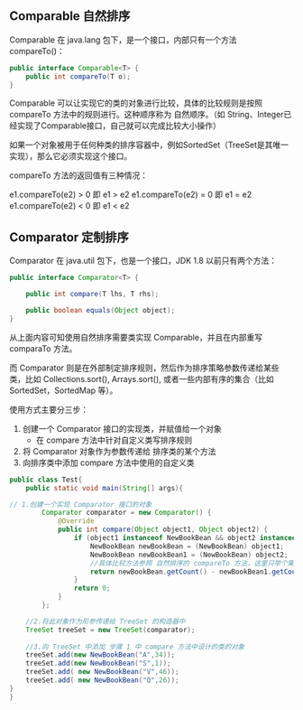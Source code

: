 ## Comparable 自然排序

Comparable 在 java.lang 包下，是一个接口，内部只有一个方法 compareTo()：

```java
public interface Comparable<T> {
    public int compareTo(T o);
}
```

Comparable 可以让实现它的类的对象进行比较，具体的比较规则是按照 compareTo 方法中的规则进行。这种顺序称为 自然顺序。（如 String、Integer已经实现了Comparable接口，自己就可以完成比较大小操作）

如果一个对象被用于任何种类的排序容器中，例如SortedSet（TreeSet是其唯一实现），那么它必须实现这个接口。

compareTo 方法的返回值有三种情况：

e1.compareTo(e2) > 0 即 e1 > e2
e1.compareTo(e2) = 0 即 e1 = e2
e1.compareTo(e2) < 0 即 e1 < e2

## Comparator 定制排序

Comparator 在 java.util 包下，也是一个接口，JDK 1.8 以前只有两个方法：

```java
public interface Comparator<T> {

    public int compare(T lhs, T rhs);

    public boolean equals(Object object);
}
```


从上面内容可知使用自然排序需要类实现 Comparable，并且在内部重写 comparaTo 方法。

而 Comparator 则是在外部制定排序规则，然后作为排序策略参数传递给某些类，比如 Collections.sort(), Arrays.sort(), 或者一些内部有序的集合（比如 SortedSet，SortedMap 等）。

使用方式主要分三步：

1. 创建一个 Comparator 接口的实现类，并赋值给一个对象
    - 在 compare 方法中针对自定义类写排序规则
3. 将 Comparator 对象作为参数传递给 排序类的某个方法
4. 向排序类中添加 compare 方法中使用的自定义类

```java
public class Test{
    public static void main(String[] args){

// 1.创建一个实现 Comparator 接口的对象
        Comparator comparator = new Comparator() {
            @Override
            public int compare(Object object1, Object object2) {
                if (object1 instanceof NewBookBean && object2 instanceof NewBookBean){
                    NewBookBean newBookBean = (NewBookBean) object1;
                    NewBookBean newBookBean1 = (NewBookBean) object2;
                    //具体比较方法参照 自然排序的 compareTo 方法，这里只举个栗子
                    return newBookBean.getCount() - newBookBean1.getCount();
                }
                return 0;
            }
        };

    //2.将此对象作为形参传递给 TreeSet 的构造器中
    TreeSet treeSet = new TreeSet(comparator);
    
    //3.向 TreeSet 中添加 步骤 1 中 compare 方法中设计的类的对象
    treeSet.add(new NewBookBean("A",34));
    treeSet.add(new NewBookBean("S",1));
    treeSet.add( new NewBookBean("V",46));
    treeSet.add( new NewBookBean("Q",26));
}
}

```
